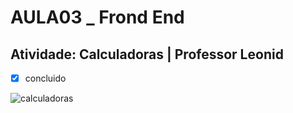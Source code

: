 # AULA03 _ Frond End
## Atividade: Calculadoras | Professor Leonid 
- [x] concluido

![calculadoras](https://github.com/Paivaas/AULA_3/assets/123731976/2ebb2769-a389-411c-94d2-d40e76ddadc3)
